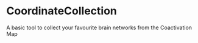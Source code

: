 CoordinateCollection
====================

A basic tool to collect your favourite brain networks from the Coactivation Map
